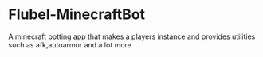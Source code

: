# Flubel-MinecraftBot
A minecraft botting app that makes a players instance and provides utilities such as afk,autoarmor and a lot more
